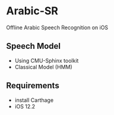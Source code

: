 # Arabic-SR

Offline Arabic Speech Recognition on iOS

## Speech Model
  - Using CMU-Sphinx toolkit
  - Classical Model (HMM)
  
## Requirements
  - install Carthage
  - iOS 12.2
